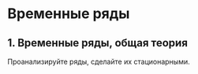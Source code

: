 # Временные ряды
## 1. Временные ряды, общая теория
Проанализируйте ряды, сделайте их стационарными.
